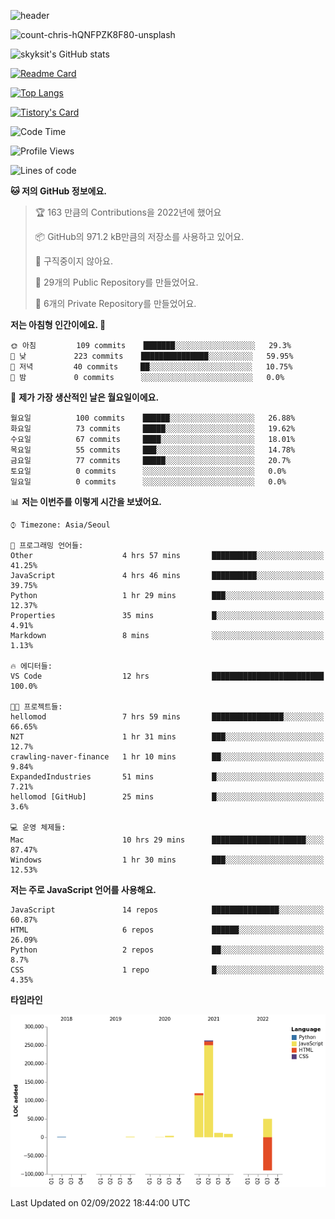 <!-- Header -->
![header](https://capsule-render.vercel.app/api?type=waving&color=auto&text=Hi%20there👋&textBg=true&animation=twinkling&fontSize=40)

<!-- title image -->
![count-chris-hQNFPZK8F80-unsplash](https://user-images.githubusercontent.com/20593462/186829883-69329c21-f07c-49b2-a545-bfd851b7c943.jpg)

<!-- github stats -->
![skyksit's GitHub stats](https://github-readme-stats.vercel.app/api?username=skyksit&show_icons=true&theme=radical)

[![Readme Card](https://github-readme-stats.vercel.app/api/pin/?username=skyksit&repo=react-native-todo-app-tdd&theme=radical)](https://github.com/skyksit/react-native-todo-app-tdd)

[![Top Langs](https://github-readme-stats.vercel.app/api/top-langs/?username=skyksit&layout=compact&theme=radical)](https://github.com/skyksit/)

[![Tistory's Card](https://github-readme-tistory-card.vercel.app/api/badge?name=skyksit&theme=kakao)](https://github.com/skyksit/)

<!--START_SECTION:waka-->
![Code Time](http://img.shields.io/badge/Code%20Time-12%20hrs-blue)

![Profile Views](http://img.shields.io/badge/Profile%20Views-86-blue)

![Lines of code](https://img.shields.io/badge/%EC%A0%80%EB%8A%94%20%EC%97%AC%ED%83%9C%EA%B9%8C%EC%A7%80%20-371%20Thousand%20%EC%A4%84%EC%9D%98%20%EC%BD%94%EB%93%9C%EB%A5%BC%20%EC%9E%91%EC%84%B1%ED%96%88%EC%96%B4%EC%9A%94.-blue)

**🐱 저의 GitHub 정보에요.** 

> 🏆 163 만큼의 Contributions을 2022년에 했어요
 > 
> 📦 GitHub의 971.2 kB만큼의 저장소를 사용하고 있어요. 
 > 
> 🚫 구직중이지 않아요.
 > 
> 📜 29개의 Public Repository를 만들었어요. 
 > 
> 🔑 6개의 Private Repository를 만들었어요.  
 > 
**저는 아침형 인간이에요. 🐤** 

```text
🌞 아침         109 commits    ███████░░░░░░░░░░░░░░░░░░   29.3% 
🌆 낮　         223 commits    ███████████████░░░░░░░░░░   59.95% 
🌃 저녁         40 commits     ██░░░░░░░░░░░░░░░░░░░░░░░   10.75% 
🌙 밤　         0 commits      ░░░░░░░░░░░░░░░░░░░░░░░░░   0.0%

```
📅 **제가 가장 생산적인 날은 월요일이에요.** 

```text
월요일          100 commits    ██████░░░░░░░░░░░░░░░░░░░   26.88% 
화요일          73 commits     █████░░░░░░░░░░░░░░░░░░░░   19.62% 
수요일          67 commits     ████░░░░░░░░░░░░░░░░░░░░░   18.01% 
목요일          55 commits     ███░░░░░░░░░░░░░░░░░░░░░░   14.78% 
금요일          77 commits     █████░░░░░░░░░░░░░░░░░░░░   20.7% 
토요일          0 commits      ░░░░░░░░░░░░░░░░░░░░░░░░░   0.0% 
일요일          0 commits      ░░░░░░░░░░░░░░░░░░░░░░░░░   0.0%

```


📊 **저는 이번주를 이렇게 시간을 보냈어요.** 

```text
⌚︎ Timezone: Asia/Seoul

💬 프로그래밍 언어들: 
Other                    4 hrs 57 mins       ██████████░░░░░░░░░░░░░░░   41.25% 
JavaScript               4 hrs 46 mins       ██████████░░░░░░░░░░░░░░░   39.75% 
Python                   1 hr 29 mins        ███░░░░░░░░░░░░░░░░░░░░░░   12.37% 
Properties               35 mins             █░░░░░░░░░░░░░░░░░░░░░░░░   4.91% 
Markdown                 8 mins              ░░░░░░░░░░░░░░░░░░░░░░░░░   1.13%

🔥 에디터들: 
VS Code                  12 hrs              █████████████████████████   100.0%

🐱‍💻 프로젝트들: 
hellomod                 7 hrs 59 mins       ████████████████░░░░░░░░░   66.65% 
N2T                      1 hr 31 mins        ███░░░░░░░░░░░░░░░░░░░░░░   12.7% 
crawling-naver-finance   1 hr 10 mins        ██░░░░░░░░░░░░░░░░░░░░░░░   9.84% 
ExpandedIndustries       51 mins             █░░░░░░░░░░░░░░░░░░░░░░░░   7.21% 
hellomod [GitHub]        25 mins             █░░░░░░░░░░░░░░░░░░░░░░░░   3.6%

💻 운영 체제들: 
Mac                      10 hrs 29 mins      █████████████████████░░░░   87.47% 
Windows                  1 hr 30 mins        ███░░░░░░░░░░░░░░░░░░░░░░   12.53%

```

**저는 주로 JavaScript 언어를 사용해요.** 

```text
JavaScript               14 repos            ███████████████░░░░░░░░░░   60.87% 
HTML                     6 repos             ██████░░░░░░░░░░░░░░░░░░░   26.09% 
Python                   2 repos             ██░░░░░░░░░░░░░░░░░░░░░░░   8.7% 
CSS                      1 repo              █░░░░░░░░░░░░░░░░░░░░░░░░   4.35%

```


**타임라인**

![Chart not found](https://raw.githubusercontent.com/skyksit/skyksit/main/charts/bar_graph.png) 


 Last Updated on 02/09/2022 18:44:00 UTC
<!--END_SECTION:waka-->

<!--
**skyksit/skyksit** is a ✨ _special_ ✨ repository because its `README.md` (this file) appears on your GitHub profile.

Here are some ideas to get you started:

- 🔭 I’m currently working on ...
- 🌱 I’m currently learning ...
- 👯 I’m looking to collaborate on ...
- 🤔 I’m looking for help with ...
- 💬 Ask me about ...
- 📫 How to reach me: ...
- 😄 Pronouns: ...
- ⚡ Fun fact: ...
-->
